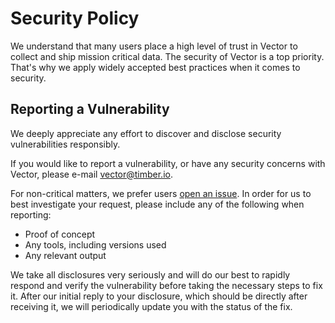 # Security Policy

We understand that many users place a high level of trust in Vector to collect
and ship mission critical data. The security of Vector is a top priority.
That's why we apply widely accepted best practices when it comes to security.

## Reporting a Vulnerability

We deeply appreciate any effort to discover and disclose security
vulnerabilities responsibly.

If you would like to report a vulnerability, or have any security concerns with
Vector, please e-mail vector@timber.io.

For non-critical matters, we prefer users [open an issue][urls.new_security_report].
In order for us to best investigate your request, please include any of the
following when reporting:

* Proof of concept
* Any tools, including versions used
* Any relevant output

We take all disclosures very seriously and will do our best to rapidly respond
and verify the vulnerability before taking the necessary steps to fix it. After
our initial reply to your disclosure, which should be directly after receiving
it, we will periodically update you with the status of the fix.

[urls.new_security_report]: https://github.com/timberio/vector/issues/new?labels=domain%3A+security